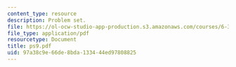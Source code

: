 ```yaml
---
content_type: resource
description: Problem set.
file: https://ol-ocw-studio-app-production.s3.amazonaws.com/courses/6-302-feedback-systems-spring-2007/97a38c9e66de8bda133444ed97808825_ps9.pdf
file_type: application/pdf
resourcetype: Document
title: ps9.pdf
uid: 97a38c9e-66de-8bda-1334-44ed97808825
---
```

